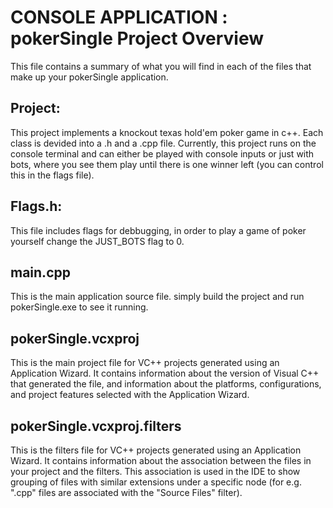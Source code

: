 # CONSOLE APPLICATION : pokerSingle Project Overview

This file contains a summary of what you will find in each of the files that
make up your pokerSingle application.

## Project:
This project implements a knockout texas hold'em poker game in c++. 
Each class is devided into a .h and a .cpp file. Currently, this project runs on the 
console terminal and can either be played with console inputs or just with bots, where 
you see them play until there is one winner left (you can control this in the flags file).

## Flags.h:
This file includes flags for debbugging, in order to play a game of poker yourself 
change the JUST_BOTS flag to 0.

## main.cpp
This is the main application source file. simply build the project and run pokerSingle.exe
to see it running.

## pokerSingle.vcxproj
This is the main project file for VC++ projects generated using an Application Wizard.
It contains information about the version of Visual C++ that generated the file, and
information about the platforms, configurations, and project features selected with the
Application Wizard.

## pokerSingle.vcxproj.filters
This is the filters file for VC++ projects generated using an Application Wizard. 
It contains information about the association between the files in your project 
and the filters. This association is used in the IDE to show grouping of files with
similar extensions under a specific node (for e.g. ".cpp" files are associated with the
"Source Files" filter).

